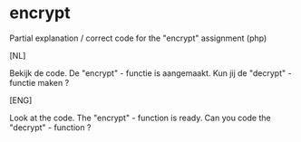 # encrypt
Partial explanation / correct code for the "encrypt" assignment (php)

[NL]

Bekijk de code.
De "encrypt" - functie is aangemaakt.
Kun jij de "decrypt" - functie maken ? 

[ENG]

Look at the code.
The "encrypt" - function is ready.
Can you code the "decrypt" - function ? 
